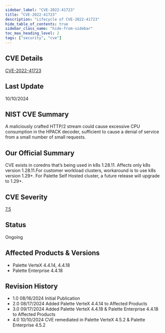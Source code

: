 ```yaml
---
sidebar_label: "CVE-2022-41723"
title: "CVE-2022-41723"
description: "Lifecycle of CVE-2022-41723"
hide_table_of_contents: true
sidebar_class_name: "hide-from-sidebar"
toc_max_heading_level: 2
tags: ["security", "cve"]
---
```


## CVE Details

[CVE-2022-41723](https://nvd.nist.gov/vuln/detail/CVE-2022-41723)

## Last Update

10/10/2024

## NIST CVE Summary

A maliciously crafted HTTP/2 stream could cause excessive CPU consumption in the HPACK decoder, sufficient to cause a
denial of service from a small number of small requests.

## Our Official Summary

CVE exists in coredns that’s being used in k8s 1.28.11. Affects only k8s version 1.28.11.For customer workload clusters,
workaround is to use k8s version 1.29+. For Palette Self Hosted cluster, a future release will upgrade to 1.29+.

## CVE Severity

[7.5](https://nvd.nist.gov/vuln/detail/CVE-2022-41723)

## Status

Ongoing

## Affected Products & Versions

- Palette VerteX 4.4.14, 4.4.18
- Palette Enterprise 4.4.18

## Revision History

- 1.0 08/16/2024 Initial Publication
- 2.0 08/17/2024 Added Palette VerteX 4.4.14 to Affected Products
- 3.0 09/17/2024 Added Palette VerteX 4.4.18 & Palette Enterprise 4.4.18 to Affected Products
- 4.0 10/10/2024 CVE remediated in Palette VerteX 4.5.2 & Palette Enterprise 4.5.2
